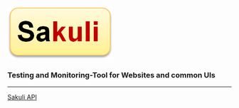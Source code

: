 ![sakuli-logo](https://raw.githubusercontent.com/ConSol/sakuli/master/docs/pics/sakuli-logo.png) 
### Testing and Monitoring-Tool for Websites and common UIs

- - -


[Sakuli API](https://github.com/ConSol/sakuli/blob/master/docs/api.md)

